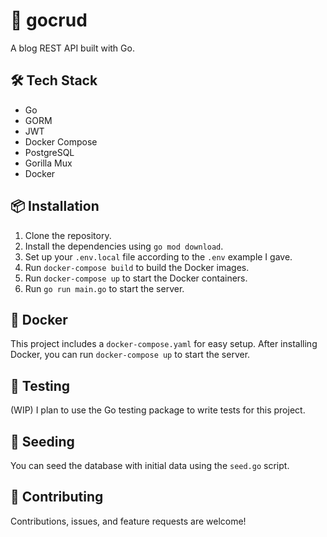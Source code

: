 # 🚀 gocrud

A blog REST API built with Go.

## 🛠️ Tech Stack

- Go
- GORM
- JWT
- Docker Compose
- PostgreSQL
- Gorilla Mux 
- Docker

## 📦 Installation

1. Clone the repository.
2. Install the dependencies using `go mod download`.
3. Set up your `.env.local` file according to the `.env` example I gave.
4. Run `docker-compose build` to build the Docker images.
5. Run `docker-compose up` to start the Docker containers.
6. Run `go run main.go` to start the server.

## 🐳 Docker

This project includes a `docker-compose.yaml` for easy setup. After installing Docker, you can run `docker-compose up` to start the server.

## 🧪 Testing

(WIP) I plan to use the Go testing package to write tests for this project.

## 🌱 Seeding

You can seed the database with initial data using the `seed.go` script.

## 🤝 Contributing

Contributions, issues, and feature requests are welcome!